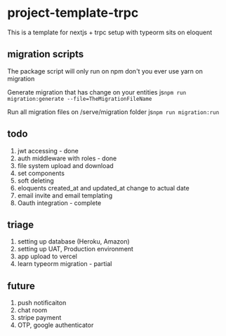 # project-template-trpc
This is a template for nextjs + trpc setup with typeorm sits on eloquent

## migration scripts
The package script will only run on npm don't you ever use yarn on migration

Generate migration that has change on your entities
js`npm run migration:generate --file=TheMigrationFileName`

Run all migration files on /serve/migration folder
js`npm run migration:run`

## todo

1. jwt accessing - done
2. auth middleware with roles - done
3. file system upload and download
4. set components
5. soft deleting
6. eloquents created_at and updated_at change to actual date
7. email invite and email templating
8. Oauth integration - complete

## triage

1. setting up database (Heroku, Amazon)
2. setting up UAT, Production environment 
3. app upload to vercel
4. learn typeorm migration - partial

## future
1. push notificaiton
2. chat room
3. stripe payment
4. OTP, google authenticator